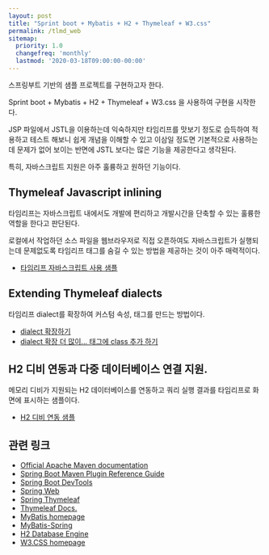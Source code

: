 ```yaml
---
layout: post
title: "Sprint boot + Mybatis + H2 + Thymeleaf + W3.css"
permalink: /tlmd_web
sitemap:
  priority: 1.0
  changefreq: 'monthly'
  lastmod: '2020-03-18T09:00:00-00:00'
---
```


스프링부트 기반의 샘플 프로젝트를 구현하고자 한다.

Sprint boot + Mybatis + H2 + Thymeleaf + W3.css 을 사용하여 구현을 시작한다.

JSP 파일에서 JSTL을 이용하는데 익숙하지만 타임리프를 맛보기 정도로 습득하여 적용하고 테스트 해보니 
쉽게 개념을 이해할 수 있고 이삼일 정도면 기본적으로 사용하는데 문제가 없어 보이는 반면에 
JSTL 보다는 많은 기능을 제공한다고 생각된다.

특히, 자바스크립트 지원은 아주 훌륭하고 원하던 기능이다.

## Thymeleaf Javascript inlining

타임리프는 자바스크립트 내에서도 개발에 편리하고 개발시간을 단축할 수 있는 훌륭한 역할을 한다고 판단된다.

로컬에서 작업하던 소스 파일을 웹브라우저로 직접 오픈하여도 자바스크립트가 실행되는데 문제없도록 타임리프 태그를 
숨길 수 있는 방법을 제공하는 것이 아주 매력적이다.

* [타임리프 자바스크립트 사용 샘플](https://ttallaemideul.github.io/20200318/thymeleaf-js-001)

## Extending Thymeleaf dialects

타임리프 dialect를 확장하여 커스텀 속성, 태그를 만드는 방법이다.

* [dialect 확장하기](https://ttallaemideul.github.io/20200416/thymeleaf-extend-001)
* [dialect 확장 더 많이... 태그에 class 추가 하기](https://ttallaemideul.github.io/20200417/thymeleaf-extend-002)

## H2 디비 연동과 다중 데이터베이스 연결 지원.

메모리 디비가 지원되는 H2 데이터베이스를 연동하고 쿼리 실행 결과를 타임리프로 화면에 표시하는 샘플이다.

* [H2 디비 연동 샘플](https://ttallaemideul.github.io/20200411/h2-001)

## 관련 링크

* [Official Apache Maven documentation](https://maven.apache.org/guides/index.html)
* [Spring Boot Maven Plugin Reference Guide](https://docs.spring.io/spring-boot/docs/2.2.4.RELEASE/maven-plugin/)
* [Spring Boot DevTools](https://docs.spring.io/spring-boot/docs/2.2.4.RELEASE/reference/htmlsingle/#using-boot-devtools)
* [Spring Web](https://docs.spring.io/spring-boot/docs/2.2.4.RELEASE/reference/htmlsingle/#boot-features-developing-web-applications)
* [Spring Thymeleaf](https://docs.spring.io/spring-boot/docs/2.2.4.RELEASE/reference/htmlsingle/#boot-features-spring-mvc-template-engines)
* [Thymeleaf Docs.](https://www.thymeleaf.org/documentation.html)
* [MyBatis homepage](https://mybatis.org/mybatis-3/)
* [MyBatis-Spring](https://mybatis.org/spring/)
* [H2 Database Engine](https://www.h2database.com/)
* [W3.CSS homepage](https://www.w3schools.com/w3css/)



